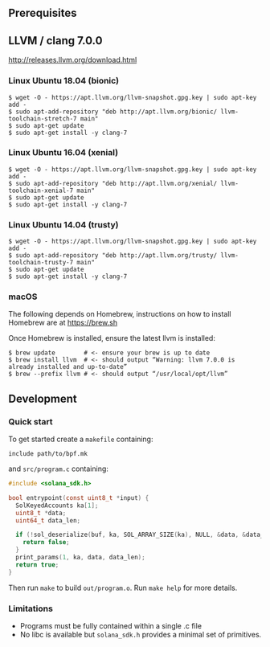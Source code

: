 
## Prerequisites

## LLVM / clang 7.0.0
http://releases.llvm.org/download.html

### Linux Ubuntu 18.04 (bionic)
```
$ wget -O - https://apt.llvm.org/llvm-snapshot.gpg.key | sudo apt-key add -
$ sudo apt-add-repository "deb http://apt.llvm.org/bionic/ llvm-toolchain-stretch-7 main"
$ sudo apt-get update
$ sudo apt-get install -y clang-7
```

### Linux Ubuntu 16.04 (xenial)
```
$ wget -O - https://apt.llvm.org/llvm-snapshot.gpg.key | sudo apt-key add -
$ sudo apt-add-repository "deb http://apt.llvm.org/xenial/ llvm-toolchain-xenial-7 main"
$ sudo apt-get update
$ sudo apt-get install -y clang-7
```

### Linux Ubuntu 14.04 (trusty)
```
$ wget -O - https://apt.llvm.org/llvm-snapshot.gpg.key | sudo apt-key add -
$ sudo apt-add-repository "deb http://apt.llvm.org/trusty/ llvm-toolchain-trusty-7 main"
$ sudo apt-get update
$ sudo apt-get install -y clang-7
```

### macOS
The following depends on Homebrew, instructions on how to install Homebrew are at https://brew.sh

Once Homebrew is installed, ensure the latest llvm is installed:
```
$ brew update        # <- ensure your brew is up to date
$ brew install llvm  # <- should output “Warning: llvm 7.0.0 is already installed and up-to-date”
$ brew --prefix llvm # <- should output “/usr/local/opt/llvm”
```

## Development

### Quick start
To get started create a `makefile` containing:
```make
include path/to/bpf.mk
```
and `src/program.c` containing:
```c
#include <solana_sdk.h>

bool entrypoint(const uint8_t *input) {
  SolKeyedAccounts ka[1];
  uint8_t *data;
  uint64_t data_len;

  if (!sol_deserialize(buf, ka, SOL_ARRAY_SIZE(ka), NULL, &data, &data_len)) {
    return false;
  }
  print_params(1, ka, data, data_len);
  return true;
}
```

Then run `make` to build `out/program.o`.
Run `make help` for more details.

### Limitations
* Programs must be fully contained within a single .c file
* No libc is available but `solana_sdk.h` provides a minimal set of
primitives.
